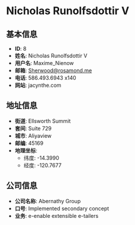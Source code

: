 # Nicholas Runolfsdottir V

## 基本信息
- **ID**: 8
- **姓名**: Nicholas Runolfsdottir V
- **用户名**: Maxime_Nienow
- **邮箱**: Sherwood@rosamond.me
- **电话**: 586.493.6943 x140
- **网站**: jacynthe.com

## 地址信息
- **街道**: Ellsworth Summit
- **套间**: Suite 729
- **城市**: Aliyaview
- **邮编**: 45169
- **地理坐标**: 
  - 纬度: -14.3990
  - 经度: -120.7677

## 公司信息
- **公司名称**: Abernathy Group
- **口号**: Implemented secondary concept
- **业务**: e-enable extensible e-tailers